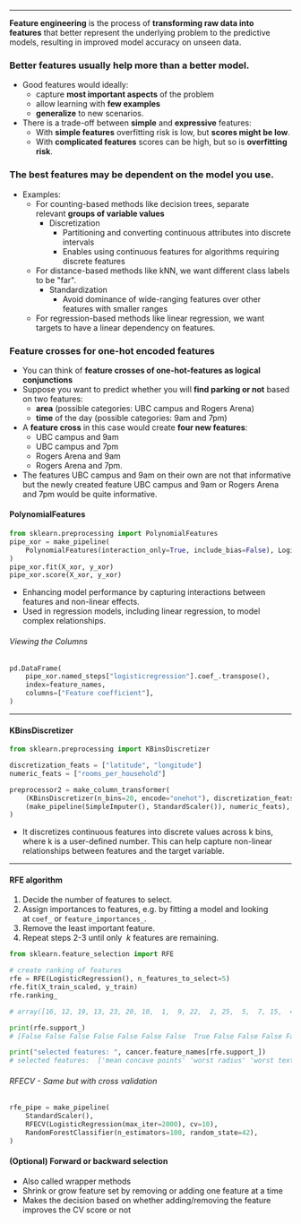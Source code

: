 ***
**Feature engineering** is the process of **transforming raw data into features** that better represent the underlying problem to the predictive models, resulting in improved model accuracy on unseen data.

### Better features usually help more than a better model.
- Good features would ideally:
    - capture **most important aspects** of the problem
    - allow learning with **few examples**
    - **generalize** to new scenarios.
- There is a trade-off between **simple** and **expressive** features:
    - With **simple features** overfitting risk is low, but **scores might be low**.
    - With **complicated features** scores can be high, but so is **overfitting risk**.

### The best features may be dependent on the model you use.
- Examples:
    - For counting-based methods like decision trees, separate relevant **groups of variable values**
        - Discretization
            - Partitioning and converting continuous attributes into discrete intervals
            - Enables using continuous features for algorithms requiring discrete features
    - For distance-based methods like kNN, we want different class labels to be "far".
        - Standardization
            - Avoid dominance of wide-ranging features over other features with smaller ranges
    - For regression-based methods like linear regression, we want targets to have a linear dependency on features.

### Feature crosses for one-hot encoded features
- You can think of **feature crosses of one-hot-features as logical conjunctions**
- Suppose you want to predict whether you will **find parking or not** based on two features:
    - **area** (possible categories: UBC campus and Rogers Arena)
    - **time** of the day (possible categories: 9am and 7pm)
- A **feature cross** in this case would create **four new features**:
    - UBC campus and 9am
    - UBC campus and 7pm
    - Rogers Arena and 9am
    - Rogers Arena and 7pm.
- The features UBC campus and 9am on their own are not that informative but the newly created feature UBC campus and 9am or Rogers Arena and 7pm would be quite informative.
#### PolynomialFeatures
```python
from sklearn.preprocessing import PolynomialFeatures
pipe_xor = make_pipeline(
    PolynomialFeatures(interaction_only=True, include_bias=False), LogisticRegression()
)
pipe_xor.fit(X_xor, y_xor)
pipe_xor.score(X_xor, y_xor)
```
- Enhancing model performance by capturing interactions between features and non-linear effects.
- Used in regression models, including linear regression, to model complex relationships.

###### Viewing the Columns
```python
pd.DataFrame(
    pipe_xor.named_steps["logisticregression"].coef_.transpose(),
    index=feature_names,
    columns=["Feature coefficient"],
)
```

***
#### KBinsDiscretizer
```python
from sklearn.preprocessing import KBinsDiscretizer

discretization_feats = ["latitude", "longitude"]
numeric_feats = ["rooms_per_household"]

preprocessor2 = make_column_transformer(
    (KBinsDiscretizer(n_bins=20, encode="onehot"), discretization_feats),
    (make_pipeline(SimpleImputer(), StandardScaler()), numeric_feats),
)
```
* It discretizes continuous features into discrete values across k bins, where k is a user-defined number. This can help capture non-linear relationships between features and the target variable.

***
#### RFE algorithm
1. Decide the number of features to select.
2. Assign importances to features, e.g. by fitting a model and looking at `coef_` or `feature_importances_`.
3. Remove the least important feature.
4. Repeat steps 2-3 until only  $k$ features are remaining.

```python
from sklearn.feature_selection import RFE

# create ranking of features
rfe = RFE(LogisticRegression(), n_features_to_select=5)
rfe.fit(X_train_scaled, y_train)
rfe.ranking_

# array([16, 12, 19, 13, 23, 20, 10,  1,  9, 22,  2, 25,  5,  7, 15,  4, 26, 18, 21,  8,  1,  1,  1,  6, 14, 24,  3,  1, 17, 11])

print(rfe.support_)
# [False False False False False False False  True False False False False False False False False False False False False  True  True  True FalseFalse False False  True False False]

print("selected features: ", cancer.feature_names[rfe.support_])
# selected features:  ['mean concave points' 'worst radius' 'worst texture' 'worst perimeter' 'worst concave points']
```

###### RFECV - Same but with cross validation
```python
rfe_pipe = make_pipeline(
    StandardScaler(),
    RFECV(LogisticRegression(max_iter=2000), cv=10),
    RandomForestClassifier(n_estimators=100, random_state=42),
)
```

#### (Optional) Forward or backward selection
- Also called wrapper methods
- Shrink or grow feature set by removing or adding one feature at a time
- Makes the decision based on whether adding/removing the feature improves the CV score or not